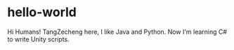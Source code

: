 # hello-world

Hi Humans!
TangZecheng here, I like Java and Python.
Now I'm learning C# to write Unity scripts.

